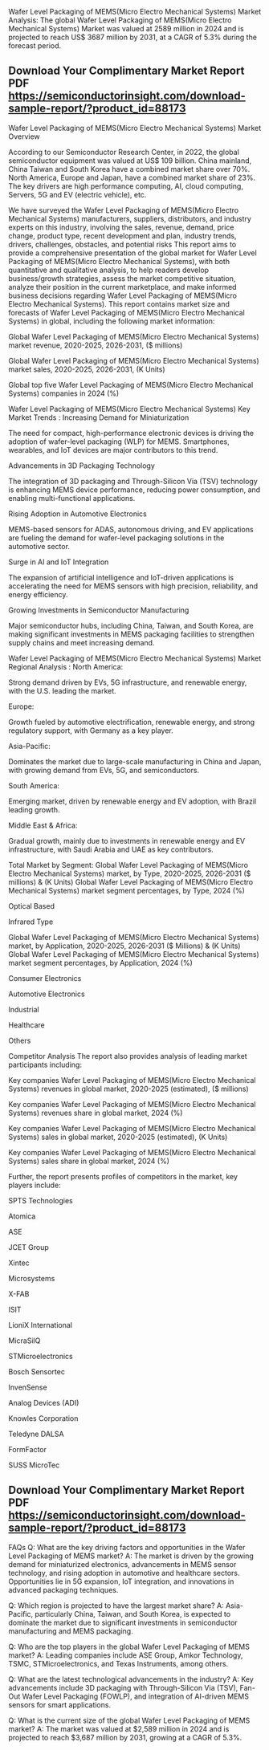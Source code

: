 Wafer Level Packaging of MEMS(Micro Electro Mechanical Systems) Market Analysis:
The global Wafer Level Packaging of MEMS(Micro Electro Mechanical Systems) Market was valued at 2589 million in 2024 and is projected to reach US$ 3687 million by 2031, at a CAGR of 5.3% during the forecast period.

## Download Your Complimentary Market  Report PDF https://semiconductorinsight.com/download-sample-report/?product_id=88173 

Wafer Level Packaging of MEMS(Micro Electro Mechanical Systems) Market Overview

According to our Semiconductor Research Center, in 2022, the global semiconductor equipment was valued at US$ 109 billion. China mainland, China Taiwan and South Korea have a combined market share over 70%. North America, Europe and Japan, have a combined market share of 23%. The key drivers are high performance computing, AI, cloud computing, Servers, 5G and EV (electric vehicle), etc.

We have surveyed the Wafer Level Packaging of MEMS(Micro Electro Mechanical Systems) manufacturers, suppliers, distributors, and industry experts on this industry, involving the sales, revenue, demand, price change, product type, recent development and plan, industry trends, drivers, challenges, obstacles, and potential risks
This report aims to provide a comprehensive presentation of the global market for Wafer Level Packaging of MEMS(Micro Electro Mechanical Systems), with both quantitative and qualitative analysis, to help readers develop business/growth strategies, assess the market competitive situation, analyze their position in the current marketplace, and make informed business decisions regarding Wafer Level Packaging of MEMS(Micro Electro Mechanical Systems). This report contains market size and forecasts of Wafer Level Packaging of MEMS(Micro Electro Mechanical Systems) in global, including the following market information:

Global Wafer Level Packaging of MEMS(Micro Electro Mechanical Systems) market revenue, 2020-2025, 2026-2031, ($ millions)

Global Wafer Level Packaging of MEMS(Micro Electro Mechanical Systems) market sales, 2020-2025, 2026-2031, (K Units)

Global top five Wafer Level Packaging of MEMS(Micro Electro Mechanical Systems) companies in 2024 (%)

Wafer Level Packaging of MEMS(Micro Electro Mechanical Systems) Key Market Trends  :
Increasing Demand for Miniaturization

The need for compact, high-performance electronic devices is driving the adoption of wafer-level packaging (WLP) for MEMS. Smartphones, wearables, and IoT devices are major contributors to this trend.

Advancements in 3D Packaging Technology

The integration of 3D packaging and Through-Silicon Via (TSV) technology is enhancing MEMS device performance, reducing power consumption, and enabling multi-functional applications.

Rising Adoption in Automotive Electronics

MEMS-based sensors for ADAS, autonomous driving, and EV applications are fueling the demand for wafer-level packaging solutions in the automotive sector.

Surge in AI and IoT Integration

The expansion of artificial intelligence and IoT-driven applications is accelerating the need for MEMS sensors with high precision, reliability, and energy efficiency.

Growing Investments in Semiconductor Manufacturing

Major semiconductor hubs, including China, Taiwan, and South Korea, are making significant investments in MEMS packaging facilities to strengthen supply chains and meet increasing demand.

Wafer Level Packaging of MEMS(Micro Electro Mechanical Systems) Market Regional Analysis :
North America:

Strong demand driven by EVs, 5G infrastructure, and renewable energy, with the U.S. leading the market.

Europe:

Growth fueled by automotive electrification, renewable energy, and strong regulatory support, with Germany as a key player.

Asia-Pacific:

Dominates the market due to large-scale manufacturing in China and Japan, with growing demand from EVs, 5G, and semiconductors.

South America:

Emerging market, driven by renewable energy and EV adoption, with Brazil leading growth.

Middle East & Africa:

Gradual growth, mainly due to investments in renewable energy and EV infrastructure, with Saudi Arabia and UAE as key contributors.

Total Market by Segment:
Global Wafer Level Packaging of MEMS(Micro Electro Mechanical Systems) market, by Type, 2020-2025, 2026-2031 ($ millions) & (K Units)
Global Wafer Level Packaging of MEMS(Micro Electro Mechanical Systems) market segment percentages, by Type, 2024 (%)

Optical Based

Infrared Type

Global Wafer Level Packaging of MEMS(Micro Electro Mechanical Systems) market, by Application, 2020-2025, 2026-2031 ($ Millions) & (K Units)
Global Wafer Level Packaging of MEMS(Micro Electro Mechanical Systems) market segment percentages, by Application, 2024 (%)

Consumer Electronics

Automotive Electronics

Industrial

Healthcare

Others

Competitor Analysis
The report also provides analysis of leading market participants including:

Key companies Wafer Level Packaging of MEMS(Micro Electro Mechanical Systems) revenues in global market, 2020-2025 (estimated), ($ millions)

Key companies Wafer Level Packaging of MEMS(Micro Electro Mechanical Systems) revenues share in global market, 2024 (%)

Key companies Wafer Level Packaging of MEMS(Micro Electro Mechanical Systems) sales in global market, 2020-2025 (estimated), (K Units)

Key companies Wafer Level Packaging of MEMS(Micro Electro Mechanical Systems) sales share in global market, 2024 (%)

Further, the report presents profiles of competitors in the market, key players include:

SPTS Technologies

Atomica

ASE

JCET Group

Xintec

Microsystems

X-FAB

ISIT

LioniX International

MicraSilQ

STMicroelectronics

Bosch Sensortec

InvenSense

Analog Devices (ADI)

Knowles Corporation

Teledyne DALSA

FormFactor

SUSS MicroTec



## Download Your Complimentary Market  Report PDF https://semiconductorinsight.com/download-sample-report/?product_id=88173 

FAQs
Q: What are the key driving factors and opportunities in the Wafer Level Packaging of MEMS market?
A: The market is driven by the growing demand for miniaturized electronics, advancements in MEMS sensor technology, and rising adoption in automotive and healthcare sectors. Opportunities lie in 5G expansion, IoT integration, and innovations in advanced packaging techniques.


Q: Which region is projected to have the largest market share?
A: Asia-Pacific, particularly China, Taiwan, and South Korea, is expected to dominate the market due to significant investments in semiconductor manufacturing and MEMS packaging.


Q: Who are the top players in the global Wafer Level Packaging of MEMS market?
A: Leading companies include ASE Group, Amkor Technology, TSMC, STMicroelectronics, and Texas Instruments, among others.


Q: What are the latest technological advancements in the industry?
A: Key advancements include 3D packaging with Through-Silicon Via (TSV), Fan-Out Wafer Level Packaging (FOWLP), and integration of AI-driven MEMS sensors for smart applications.


Q: What is the current size of the global Wafer Level Packaging of MEMS market?
A: The market was valued at $2,589 million in 2024 and is projected to reach $3,687 million by 2031, growing at a CAGR of 5.3%.


